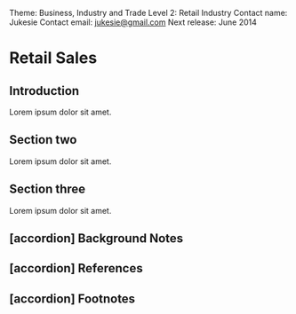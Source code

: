 Theme: Business, Industry and Trade
Level 2: Retail Industry
Contact name: Jukesie
Contact email: jukesie@gmail.com
Next release: June 2014

# Retail Sales

## Introduction

Lorem ipsum dolor sit amet.

## Section two

Lorem ipsum dolor sit amet.

## Section three

Lorem ipsum dolor sit amet.

## [accordion] Background Notes

## [accordion] References

## [accordion] Footnotes
